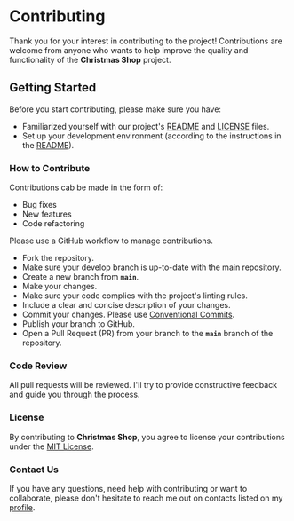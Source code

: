 # Contributing

Thank you for your interest in contributing to the project! Contributions are welcome from anyone who wants to help improve the quality and functionality of the **Christmas Shop** project.

## Getting Started

Before you start contributing, please make sure you have:

- Familiarized yourself with our project's [README](./README.md) and [LICENSE](./LICENSE.md) files.
- Set up your development environment (according to the instructions in the [README](./README.md)).

### How to Contribute

Contributions cab be made in the form of:

- Bug fixes
- New features
- Code refactoring

Please use a GitHub workflow to manage contributions.

- Fork the repository.
- Make sure your develop branch is up-to-date with the main repository.
- Create a new branch from **`main`**.
- Make your changes.
- Make sure your code complies with the project's linting rules.
- Include a clear and concise description of your changes.
- Commit your changes. Please use [Conventional Commits](https://www.conventionalcommits.org/en/v1.0.0/#summary).
- Publish your branch to GitHub.
- Open a Pull Request (PR) from your branch to the **`main`** branch of the repository.

### Code Review

All pull requests will be reviewed. I'll try to provide constructive feedback and guide you through the process.

### License

By contributing to **Christmas Shop**, you agree to license your contributions under the [MIT License](./LICENSE.md).

### Contact Us

If you have any questions, need help with contributing or want to collaborate, please don't hesitate to reach me out on contacts listed on my [profile](https://github.com/AlexanderMisyura).
